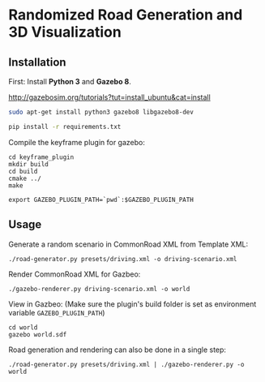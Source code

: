 # Randomized Road Generation and 3D Visualization

## Installation

First: Install **Python 3** and **Gazebo 8**.

http://gazebosim.org/tutorials?tut=install_ubuntu&cat=install

```sh
sudo apt-get install python3 gazebo8 libgazebo8-dev

pip install -r requirements.txt
```

Compile the keyframe plugin for gazebo:

```
cd keyframe_plugin
mkdir build
cd build
cmake ../
make

export GAZEBO_PLUGIN_PATH=`pwd`:$GAZEBO_PLUGIN_PATH
```

## Usage
Generate a random scenario in CommonRoad XML from Template XML:

```
./road-generator.py presets/driving.xml -o driving-scenario.xml
```

Render CommonRoad XML for Gazbeo:

```
./gazebo-renderer.py driving-scenario.xml -o world
```

View in Gazbeo:
(Make sure the plugin's build folder is set as environment variable `GAZEBO_PLUGIN_PATH`)

```
cd world
gazebo world.sdf
```

Road generation and rendering can also be done in a single step:

```
./road-generator.py presets/driving.xml | ./gazebo-renderer.py -o world
```
